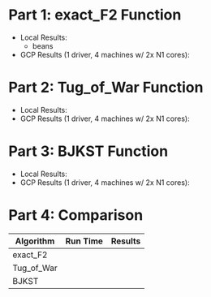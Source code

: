 # Part 1: exact_F2 Function

- Local Results:
  - beans
- GCP Results (1 driver, 4 machines w/ 2x N1 cores):

# Part 2: Tug_of_War Function

- Local Results:
- GCP Results (1 driver, 4 machines w/ 2x N1 cores):

# Part 3: BJKST Function

- Local Results:
- GCP Results (1 driver, 4 machines w/ 2x N1 cores):

# Part 4: Comparison

| Algorithm  | Run Time | Results |
| --- | --- | --- |
| exact_F2   |          |         | 
| Tug_of_War |          |         |
| BJKST      |          |         |

